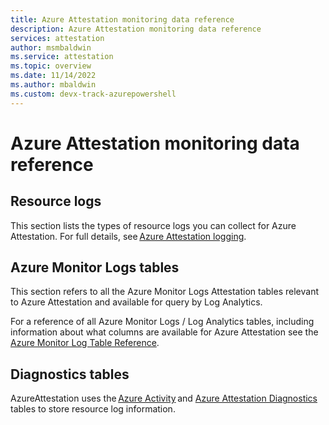 ```yaml
---
title: Azure Attestation monitoring data reference
description: Azure Attestation monitoring data reference
services: attestation
author: msmbaldwin
ms.service: attestation
ms.topic: overview
ms.date: 11/14/2022
ms.author: mbaldwin 
ms.custom: devx-track-azurepowershell
---
```


# Azure Attestation monitoring data reference 

## Resource logs 

This section lists the types of resource logs you can collect for Azure Attestation. For full details, see [Azure Attestation logging](view-logs.md). 

## Azure Monitor Logs tables 

This section refers to all the Azure Monitor Logs Attestation tables relevant to Azure Attestation and available for query by Log Analytics. 

For a reference of all Azure Monitor Logs / Log Analytics tables, including information about what columns are available for Azure Attestation see the [Azure Monitor Log Table Reference](/azure/azure-monitor/reference/tables/tables-resourcetype). 

## Diagnostics tables 

AzureAttestation uses the [Azure Activity](/azure/azure-monitor/reference/tables/azureactivity) and [Azure Attestation Diagnostics](/azure/azure-monitor/reference/tables/azureattestationdiagnostics) tables to store resource log information.  

